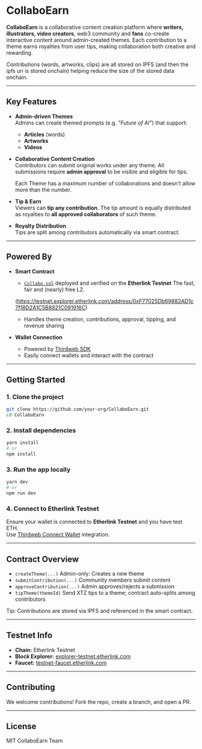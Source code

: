 # CollaboEarn

**CollaboEarn** is a collaborative content creation platform where **writers, illustrators, video creators**, web3 community and **fans** co-create interactive content around admin-created themes. Each contribution to a theme earns royalties from user tips, making collaboration both creative and rewarding.

Contributions (words, artworks, clips) are all stored on IPFS (and then the ipfs uri is stored onchain) helping reduce the size of the stored data onchain.

---

## Key Features

- **Admin-driven Themes**  
  Admins can create themed prompts (e.g. *"Future of AI"*) that support:
  - **Articles** (words)
  - **Artworks**
  - **Videos**

- **Collaborative Content Creation**  
  Contributors can submit original works under any theme. All submissions require **admin approval** to be visible and eligible for tips.

  Each Theme has  a maximum number of collaborations and doesn't allow more than the number.

- **Tip & Earn**  
  Viewers can **tip any contribution**. The tip amount is equally distributed as royalties to **all approved collaborators** of such theme.

- **Royalty Distribution**  
  Tips are split among contributors automatically via smart contract.

---

## Powered By

- **Smart Contract**  
  - [`Collabo.sol`](./contracts/Collabo.sol) deployed and verified on the **Etherlink Testnet** The fast, fair and (nearly) free L2.

  (https://testnet.explorer.etherlink.com/address/0xF77025Db69882AD1c7f18D2A1C5B8821C091916C)

  - Handles theme creation, contributions, approval, tipping, and revenue sharing

- **Wallet Connection**  
  - Powered by [Thirdweb SDK](https://portal.thirdweb.com/)
  - Easily connect wallets and interact with the contract

---

## Getting Started

### 1. Clone the project

```bash
git clone https://github.com/your-org/CollaboEarn.git
cd CollaboEarn
```

### 2. Install dependencies

```bash
yarn install
# or
npm install
```

### 3. Run the app locally

```bash
yarn dev
# or
npm run dev
```

### 4. Connect to Etherlink Testnet

Ensure your wallet is connected to **Etherlink Testnet** and you have test ETH.  
Use [Thirdweb Connect Wallet](https://portal.thirdweb.com/react/react.connectwallet) integration.

---

## Contract Overview

- `createTheme(...)` Admin-only: Creates a new theme
- `submitContribution(...)` Community members submit content
- `approveContribution(...)` Admin approves/rejects a submission
- `tipTheme(themeId)` Send XTZ tips to a theme; contract auto-splits among contributors

Tip: Contributions are stored via IPFS and referenced in the smart contract.

---

## Testnet Info

- **Chain:** Etherlink Testnet  
- **Block Explorer:** [explorer-testnet.etherlink.com](https://explorer-testnet.etherlink.com)  
- **Faucet:** [testnet-faucet.etherlink.com](https://testnet-faucet.etherlink.com)

---

## Contributing

We welcome contributions! Fork the repo, create a branch, and open a PR.

---

## License

MIT CollaboEarn Team
